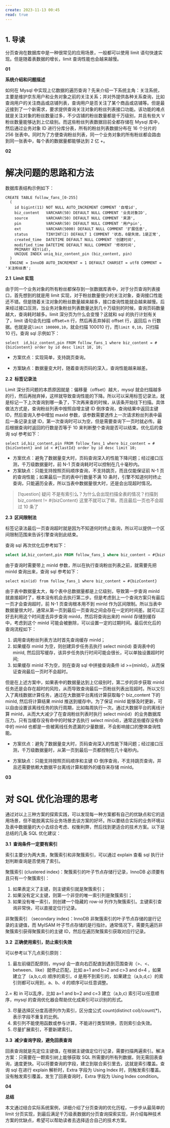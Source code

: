 ```yaml
---
create: 2023-11-13 00:45
read: true
---
```


# 

## 1. 导读

分页查询在数据库中是一种很常见的应用场景，一般都可以使用 limit 语句快速实现。但是随着表数据的增长，limit 查询性能也会越来越慢。

**01** 

**系统介绍和问题描述**

如何在 Mysql 中实现上亿数据的遍历查询？先来介绍一下系统主角：关注系统，主要是维护京东用户和业务对象之前的关注关系；并对外提供各种关系查询，比如查询用户的关注商品或店铺列表，查询用户是否关注了某个商品或店铺等。但是最近接到了一个新需求，要求提供查询关注对象的粉丝列表接口功能。该功能的难点就是关注对象的粉丝数量过多，不少店铺的粉丝数量都是千万级别，并且有些大 V 粉丝数量能够达到上亿级别。而这些粉丝列表数据目前全都存储在 Mysql 库中，然后通过业务对象 ID 进行分库分表，所有的粉丝列表数据分布在 16 个分片的 256 张表中。同时为了方便查询粉丝列表，同一个业务对象的所有粉丝都会路由到同一张表中，每个表的数据量都能够达到 2 亿 +。

**02** 

# 解决问题的思路和方法

数据库表结构示例如下：

```
CREATE TABLE follow_fans_[0-255]
  (
    id bigint(11) NOT NULL AUTO_INCREMENT COMMENT '自增id',
    biz_content   VARCHAR(50) DEFAULT NULL COMMENT '业务对象ID',
    source        VARCHAR(50) DEFAULT NULL COMMENT '来源',
    pin           VARCHAR(50) DEFAULT NULL COMMENT '用户pin',
    ext           VARCHAR(5000) DEFAULT NULL COMMENT '扩展信息',
    status        TINYINT(2) DEFAULT 1 COMMENT '状态，0是失效，1是正常',
    created_time  DATETIME DEFAULT NULL COMMENT '创建时间',
    modified_time DATETIME DEFAULT NULL COMMENT '修改时间',
    PRIMARY KEY(id),
    UNIQUE INDEX uniq_biz_content_pin (biz_content, pin)
  )
  ENGINE = InnoDB AUTO_INCREMENT = 1 DEFAULT CHARSET = utf8 COMMENT = '关注粉丝表';
```

**2.1  Limit 实现**

由于同一个业务对象的所有粉丝都保存到一张数据库表中，对于分页查询列表接口，首先想到的就是用 limit 实现，对于粉丝数量很少的关注对象，查询接口性能还不错。但是随着关注对象的粉丝数量越来越多，接口查询性能就会越来越慢。后来经过接口压测，当业务对象粉丝列表数量达到几十万级别的时候，查询页码数量越大，查询耗时越多。limit 深分页为什么会变慢？这就和 sql 的执行计划有关了，limit 语句会先扫描 offset+n 行，然后再丢弃掉前 offset 行，返回后 n 行数据。也就是说`limit 100000,10`，就会扫描 100010 行，而`limit 0,10`，只扫描 10 行。查询 sql 示例如下：

```
select  id,biz_content,pin FROM follow_fans_1 where biz_content = #{bizContent} order by id desc limit 10, 10;
```

*   方案优点：实现简单，支持跳页查询。
    
*   方案缺点：数据量变大时，随着查询页码的深入，查询性能越来越差。

**2.2  标签记录法**

Limit 深分页问题的本质原因就是：偏移量（offset）越大，mysql 就会扫描越多的行，然后再抛弃掉，这样就导致查询性能的下降。所以可以采用标签记录法，就是标记一下上次查询到哪一条了，下次再来查的时候，从该条开始往下扫描。具体做法方式是，查询粉丝列表中按照自增主键 ID 倒序查询，查询结果中返回主键 ID，然后查询入参中增加 maxId 参数，该参数需要透传上一次请求粉丝列表中最后一条记录主键 ID，第一次查询时可以为空，但是需要查询下一页时就必传。最后根据查询时返回的行数是否等于 10 来判断整个查询是否可以结束。优化后的查询 sql 参考如下：

```
select id,biz_content,pin FROM follow_fans_1 where biz_content = #{bizContent} and id < #{lastId} order by id desc limit 10;
```

*   方案优点：避免了数据量变大时，页码查询深入的性能下降问题；经过接口压测，千万级数据量时，前 N-1 页查询耗时可以控制在几十毫秒内。
*   方案缺点：只能支持按照页码顺序查询，不支持跳页，而且仅能保证前 N-1 页的查询性能；如果最后一页的表中行数量不满 10 条时，引擎不知道何时终止查询，只能遍历全表，所以当表中数据量很大时，还是会出现超时情况。

> [!question] 疑问
> 不是有索引么？为什么会出现扫描全表的情况？扫描到 biz_content != #{bizContent} 这里不就可以了嘛，而且最后一页也不会超过 10 条了

**2.3  区间限制法**

标签记录法最后一页查询超时就是因为不知道何时终止查询，所以可以提供一个区间限制范围来告诉引擎查询到此结束。

查询 sql 再次优化后参考如下：

```sql
select id,biz_content,pin FROM follow_fans_1 where biz_content = #{bizContent} and id < #{lastId} and id >={minId} order by id desc limit 10;
```

由于查询时需要带上 minId 参数，所以在执行查询粉丝列表之前，就需要先把 minId 查询出来，查询 sql 参考如下：

```
select min(id) from follow_fans_1 where biz_content = #{bizContent}
```

由于表中数据量太大，每个表中总数据量都是上亿级别，导致第一步查询 minId 就直接超时了，根本没有机会去执行第二步。但是考虑到上一个查询方案只有最后一页才会查询超时，前 N-1 页查询根本用不到 minId 作为区间限制。所以当表中数据量很大时，通常从第一页到最后一页查询之间会存在一定的时间差。就可以正好去利用这个时间差去异步查询 minId，然后将查询出来的 minId 存储到缓存中，考虑到这个 minId 可能会被删除，可以设置一定的过期时间。最后优化后的查询流程如下：

1. 调用查询粉丝列表方法时首先查询缓存 minId；
2. 如果缓存 minId 为空，则创建异步任务去执行 select min(id) 查询表中的 minId, 然后回写缓存，该异步任务执行时间可能会很长，可以单独设置超时时间;
3. 如果缓存 minId 不为空，则在查询 sql 中拼接查询条件 id >={minId}，从而保证查询最后一页时不会超时。

但是在上述方案中，如果表中的数据量达到上亿级别时，第二步的异步获取 minId 任务还是会存在超时的风险，从而导致查询最后一页粉丝列表出现超时。所以又引入了离线数据计算任务，通过在大数据平台离线计算获取每个 biz_content 下的 minId, 然后将计算结果 minId 推送到缓存中。为了保证 minId 能够及时更新，可以自由设置该离线任务的执行周期，比如每周执行一次。通过大数据平台的离线计算 minId，从而大大减少了在查询粉丝列表时执行 select min(id）的业务数据库压力。只有当缓存没有命中的时候才去执行 select min(id)，通常这些缓存没有命中的 minId 也都是一些被离线任务遗漏的少量数据，不会影响接口的整体查询性能。

*   方案优点：避免了数据量变大时，页码查询深入的性能下降问题；经过接口压测，千万级数据量时，从第一页到最后一页都控制在几十毫秒内。
    
*   方案缺点：只能支持按照页码顺序和主键 ID 倒序查询，不支持跳页查询，并且还需要依赖大数据平台离线计算和额外的缓存来存储 minId。

**03** 

# 对 SQL 优化治理的思考

通过对以上三种方案的探索实践，可以发现每一种方案都有自己的优缺点和它的适用场景，但不能脱离实际业务场景去谈方案的好坏。所以要结合实际的业务环境以及表中数据量的大小去综合考虑、权衡利弊，然后找到更适合的技术方案。以下是总结的几条 SQL 优化建议：

**3.1  查询条件一定要有索引**

索引主要分为两大类，聚簇索引和非聚簇索引，可以通过 explain 查看 sql 执行计划判断查询是否使用了索引。

聚簇索引 (clustered index)：聚簇索引的叶子节点存储行记录，InnoDB 必须要有且只有一个聚簇索引：

1. 如果表定义了主键，则主键索引就是聚簇索引；
2. 如果没有定义主键，则第一个非空的唯一索引列是聚簇索引；
3. 如果没有唯一索引，则创建一个隐藏的 row-id 列作为聚簇索引。主键索引查询非常快，可以直接定位行记录。

非聚簇索引 （secondary index)：InnoDB 非聚簇索引的叶子节点存储的是行记录的主键值，而 MyISAM 叶子节点存储的是行指针。通常情况下，需要先遍历非聚簇索引获得聚簇索引的主键 ID，然后在遍历聚簇索引获取对应行记录。

**3.2  正确使用索引，防止索引失效**

可以参考以下几点索引原则：

1. 最左前缀匹配原则，mysql 会一直向右匹配直到遇到范围查询（>、<、between、like）就停止匹配，比如 a=1 and b=2 and c>3 and d=4 ，如果建立了（a,b,c,d) 顺序的索引，d 是用不到索引的，如果建立（a,b,d,c）的索引则都可以用到，a、b、d 的顺序可以任意调整。

2.= 和 in 可以乱序，比如 a=1 and b=2 and c=3 建立（a,b,c) 索引可以任意顺序，mysql 的查询优化器会帮助优化成索引可以识别的形式。

3. 尽量选择区分度高德列作为索引，区分度公式 count(distinct col)/count(*)，表示字段不重复的比例。
4. 索引列不能使用函数或参与计算，不能进行类型转换，否则索引会失效。
5. 尽量扩展索引，不要新建索引。

**3.3  减少查询字段，避免回表查询**

回表查询就是先定位主键值，在根据主键值定位行记录，需要扫描两遍索引。解决方案：只需要在一颗索引树上能够获取 SQL 所需要的所有列数据，则无需回表查询，速度更快。可以将要查询的字段，建立到联合索引里去，这就是索引覆盖。查询 sql 在进行 explain 解析时，Extra 字段为 Using Index 时，则触发索引覆盖。没有触发索引覆盖，发生了回表查询时，Extra 字段为 Using Index condition。

**04** 

 **总结** 

本文通过结合实际系统案例，详细介绍了分页查询的优化历程，一步步从最简单的 limit 分页实现，到最后满足千万级表数据的分页查询探索实现，并介绍每种技术方案的优缺点，希望可以帮助读者去选择适合自己的技术方案。
